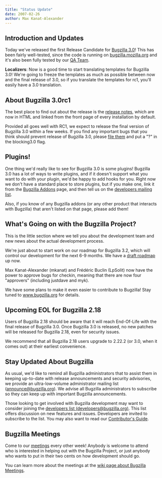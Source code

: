 ```yaml
---
title: "Status Update"
date: 2007-02-26
author: Max Kanat-Alexander
---
```


## Introduction and Updates

Today we've released the first Release Candidate for [Bugzilla 3.0](/releases/3.0/)! This has been fairly well-tested, since the code is running on [bugzilla.mozilla.org](https://bugzilla.mozilla.org/) and it's also been fully tested by our [QA Team](https://wiki.mozilla.org/Bugzilla:QA).

**Localizers**: Now is a good time to start translating templates for Bugzilla 3.0! We're going to freeze the templates as much as possible between now and the final release of 3.0, so if you translate the templates for rc1, you'll easily have a 3.0 translation.

## About Bugzilla 3.0rc1

The best place to find out about the release is the [release notes](/releases/3.0/), which are now in HTML and linked from the front page of every installation by default.

Provided all goes well with RC1, we expect to release the final version of Bugzilla 3.0 within a few weeks. If you find any important bugs that you think should prevent release of Bugzilla 3.0, please [file them](https://www.bugzilla.org/developers/reporting_bugs.html) and put a "?" in the blocking3.0 flag.

## Plugins!

One thing we'd really like to see for Bugzilla 3.0 is some plugins! Bugzilla 3.0 has a lot of ways to write plugins, and if it doesn't support what you want to do with your plugin, we'd be happy to add hooks for you. Right now we don't have a standard place to store plugins, but if you make one, link it from the [Bugzilla Addons](https://wiki.mozilla.org/Bugzilla:Addons) page, and then tell us on the [developers mailing list](https://lists.bugzilla.org/cgi-bin/mj_wwwusr?func=lists-long-full&extra=developers).

Also, if you know of any Bugzilla addons (or any other product that interacts with Bugzilla) that aren't listed on that page, please add them!

## What's Going on with the Bugzilla Project?

This is the little section where we tell you about the development team and new news about the actual development process.

We're just about to start work on our roadmap for Bugzilla 3.2, which will control our development for the next 6-9 months. We have a [draft roadmap](https://wiki.mozilla.org/Bugzilla:Roadmap) up now.

Max Kanat-Alexander (mkanat) and Frédéric Buclin (LpSolit) now have the power to approve bugs for checkin, meaning that there are now four "approvers" (including justdave and myk).

We have some plans to make it even easier to contribute to Bugzilla! Stay tuned to www.bugzilla.org for details.

## Upcoming EOL for Bugzilla 2.18

Users of Bugzilla 2.18 should be aware that it will reach End-Of-Life with the final release of Bugzilla 3.0\. Once Bugzilla 3.0 is released, no new patches will be released for Bugzilla 2.18, even for security issues.

We recommend that all Bugzilla 2.18 users upgrade to 2.22.2 (or 3.0, when it comes out) at their earliest convenience.

## Stay Updated About Bugzilla

As usual, we'd like to remind all Bugzilla administrators that to assist them in keeping up-to-date with release announcements and security advisories, we provide an ultra-low-volume administrator mailing list ([announce@bugzilla.org](https://lists.bugzilla.org/cgi-bin/mj_wwwusr?func=lists-full-long&extra=announce)). We advise all Bugzilla administrators to subscribe so they can keep up with important Bugzilla announcements.

Those looking to get involved with Bugzilla development may want to consider joining the [developers list (developers@bugzilla.org)](https://lists.bugzilla.org/cgi-bin/mj_wwwusr?func=lists-long-full&extra=developers). This list offers discussion on new features and issues. Developers are invited to subscribe to the list. You may also want to read our [Contributor's Guide](https://www.bugzilla.org/docs/contributor.html).

## Bugzilla Meetings

Come to our [meetings](https://wiki.mozilla.org/Bugzilla:Meetings) every other week! Anybody is welcome to attend who is interested in helping out with the Bugzilla Project, or just anybody who wants to put in their two cents on how development should go.

You can learn more about the meetings at the [wiki page about Bugzilla Meetings](https://wiki.mozilla.org/Bugzilla:Meetings).
